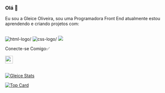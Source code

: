 ### Olá 👋

Eu sou a Gleice Oliveira, sou uma Programadora Front End atualmente estou aprendendo e criando projetos com:
<br>
<br>

<img src= "https://img.shields.io/badge/HTML5-E34F26?style=for-the-badge&logo=html5&logoColor=white" alt=html-logo/>

<img src= "https://img.shields.io/badge/CSS-239120?&style=for-the-badge&logo=css3&logoColor=white" alt=css-logo/>

<img src="https://img.shields.io/badge/JavaScript-F7DF1E?style=for-the-badge&logo=javascript&logoColor=black">

<br>

Conecte-se Comigo:white_check_mark:
<br>

<p>
    <a href="https://www.linkedin.com/in/gleice-oliveira-/">
    <img height="25px"src="https://img.shields.io/badge/LinkedIn-0077B5?style=for-the-badge&logo=linkedin&logoColor=white" width: 22px/>
    </a>
    <br>
    <br>

[![Gleice Stats](https://github-readme-stats.vercel.app/api?username=gleoti10)](https://github.com/anuraghazra/github-readme-stats)
    
[![Top Card](https://github-readme-stats.vercel.app/api/top-langs/?username=gleoti10)](https://github.com/anuraghazra/github-readme-stats)


